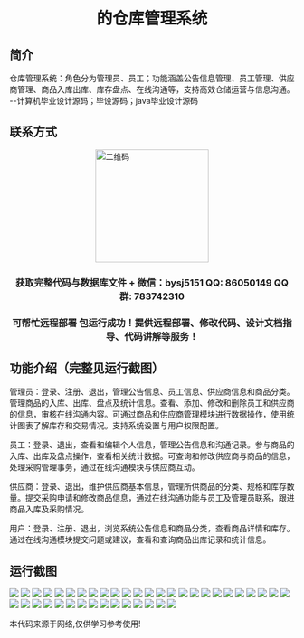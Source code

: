 <p><h1 align="center">的仓库管理系统</h1></p>

## 简介
仓库管理系统：角色分为管理员、员工；功能涵盖公告信息管理、员工管理、供应商管理、商品入库出库、库存盘点、在线沟通等，支持高效仓储运营与信息沟通。    --计算机毕业设计源码；毕设源码；java毕业设计源码


## 联系方式
<img src="https://bs-1329754181.cos.ap-shanghai.myqcloud.com/wx.jpg" alt="二维码" style="display: block; margin: 0 auto;" width="200px">
<p><h3 align="center">获取完整代码与数据库文件 + 微信：bysj5151 QQ: 86050149 QQ群: 783742310</h3></p>
<p><h3 align="center">可帮忙远程部署 包运行成功！提供远程部署、修改代码、设计文档指导、代码讲解等服务！</h3></p>

## 功能介绍（完整见运行截图）
管理员：登录、注册、退出，管理公告信息、员工信息、供应商信息和商品分类。管理商品的入库、出库、盘点及统计信息。查看、添加、修改和删除员工和供应商的信息，审核在线沟通内容。可通过商品和供应商管理模块进行数据操作，使用统计图表了解库存和交易情况。支持系统设置与用户权限配置。

员工：登录、退出，查看和编辑个人信息，管理公告信息和沟通记录。参与商品的入库、出库及盘点操作，查看相关统计数据。可查询和修改供应商与商品的信息，处理采购管理事务，通过在线沟通模块与供应商互动。

供应商：登录、退出，维护供应商基本信息，管理所供商品的分类、规格和库存数量。提交采购申请和修改商品信息，通过在线沟通功能与员工及管理员联系，跟进商品入库及采购情况。

用户：登录、注册、退出，浏览系统公告信息和商品分类，查看商品详情和库存。通过在线沟通模块提交问题或建议，查看和查询商品出库记录和统计信息。


## 运行截图
![](https://bs-1329754181.cos.ap-shanghai.myqcloud.com/ssm/WarehouseManagementSystem2/img/001.jpg)
![](https://bs-1329754181.cos.ap-shanghai.myqcloud.com/ssm/WarehouseManagementSystem2/img/002.jpg)
![](https://bs-1329754181.cos.ap-shanghai.myqcloud.com/ssm/WarehouseManagementSystem2/img/003.jpg)
![](https://bs-1329754181.cos.ap-shanghai.myqcloud.com/ssm/WarehouseManagementSystem2/img/004.jpg)
![](https://bs-1329754181.cos.ap-shanghai.myqcloud.com/ssm/WarehouseManagementSystem2/img/005.jpg)
![](https://bs-1329754181.cos.ap-shanghai.myqcloud.com/ssm/WarehouseManagementSystem2/img/006.jpg)
![](https://bs-1329754181.cos.ap-shanghai.myqcloud.com/ssm/WarehouseManagementSystem2/img/007.jpg)
![](https://bs-1329754181.cos.ap-shanghai.myqcloud.com/ssm/WarehouseManagementSystem2/img/008.jpg)
![](https://bs-1329754181.cos.ap-shanghai.myqcloud.com/ssm/WarehouseManagementSystem2/img/009.jpg)
![](https://bs-1329754181.cos.ap-shanghai.myqcloud.com/ssm/WarehouseManagementSystem2/img/010.jpg)
![](https://bs-1329754181.cos.ap-shanghai.myqcloud.com/ssm/WarehouseManagementSystem2/img/011.jpg)
![](https://bs-1329754181.cos.ap-shanghai.myqcloud.com/ssm/WarehouseManagementSystem2/img/012.jpg)
![](https://bs-1329754181.cos.ap-shanghai.myqcloud.com/ssm/WarehouseManagementSystem2/img/013.jpg)
![](https://bs-1329754181.cos.ap-shanghai.myqcloud.com/ssm/WarehouseManagementSystem2/img/014.jpg)
![](https://bs-1329754181.cos.ap-shanghai.myqcloud.com/ssm/WarehouseManagementSystem2/img/015.jpg)
![](https://bs-1329754181.cos.ap-shanghai.myqcloud.com/ssm/WarehouseManagementSystem2/img/016.jpg)
![](https://bs-1329754181.cos.ap-shanghai.myqcloud.com/ssm/WarehouseManagementSystem2/img/017.jpg)
![](https://bs-1329754181.cos.ap-shanghai.myqcloud.com/ssm/WarehouseManagementSystem2/img/018.jpg)
![](https://bs-1329754181.cos.ap-shanghai.myqcloud.com/ssm/WarehouseManagementSystem2/img/019.jpg)
![](https://bs-1329754181.cos.ap-shanghai.myqcloud.com/ssm/WarehouseManagementSystem2/img/020.jpg)
![](https://bs-1329754181.cos.ap-shanghai.myqcloud.com/ssm/WarehouseManagementSystem2/img/021.jpg)
![](https://bs-1329754181.cos.ap-shanghai.myqcloud.com/ssm/WarehouseManagementSystem2/img/022.jpg)
![](https://bs-1329754181.cos.ap-shanghai.myqcloud.com/ssm/WarehouseManagementSystem2/img/023.jpg)
![](https://bs-1329754181.cos.ap-shanghai.myqcloud.com/ssm/WarehouseManagementSystem2/img/024.jpg)
![](https://bs-1329754181.cos.ap-shanghai.myqcloud.com/ssm/WarehouseManagementSystem2/img/025.jpg)
![](https://bs-1329754181.cos.ap-shanghai.myqcloud.com/ssm/WarehouseManagementSystem2/img/026.jpg)
![](https://bs-1329754181.cos.ap-shanghai.myqcloud.com/ssm/WarehouseManagementSystem2/img/027.jpg)
![](https://bs-1329754181.cos.ap-shanghai.myqcloud.com/ssm/WarehouseManagementSystem2/img/028.jpg)
![](https://bs-1329754181.cos.ap-shanghai.myqcloud.com/ssm/WarehouseManagementSystem2/img/029.jpg)
![](https://bs-1329754181.cos.ap-shanghai.myqcloud.com/ssm/WarehouseManagementSystem2/img/030.jpg)
![](https://bs-1329754181.cos.ap-shanghai.myqcloud.com/ssm/WarehouseManagementSystem2/img/031.jpg)
![](https://bs-1329754181.cos.ap-shanghai.myqcloud.com/ssm/WarehouseManagementSystem2/img/032.jpg)
![](https://bs-1329754181.cos.ap-shanghai.myqcloud.com/ssm/WarehouseManagementSystem2/img/033.jpg)
![](https://bs-1329754181.cos.ap-shanghai.myqcloud.com/ssm/WarehouseManagementSystem2/img/034.jpg)
![](https://bs-1329754181.cos.ap-shanghai.myqcloud.com/ssm/WarehouseManagementSystem2/img/035.jpg)
![](https://bs-1329754181.cos.ap-shanghai.myqcloud.com/ssm/WarehouseManagementSystem2/img/036.jpg)
![](https://bs-1329754181.cos.ap-shanghai.myqcloud.com/ssm/WarehouseManagementSystem2/img/037.jpg)
![](https://bs-1329754181.cos.ap-shanghai.myqcloud.com/ssm/WarehouseManagementSystem2/img/038.jpg)
![](https://bs-1329754181.cos.ap-shanghai.myqcloud.com/ssm/WarehouseManagementSystem2/img/039.jpg)
![](https://bs-1329754181.cos.ap-shanghai.myqcloud.com/ssm/WarehouseManagementSystem2/img/040.jpg)

<p>本代码来源于网络,仅供学习参考使用!</p>
